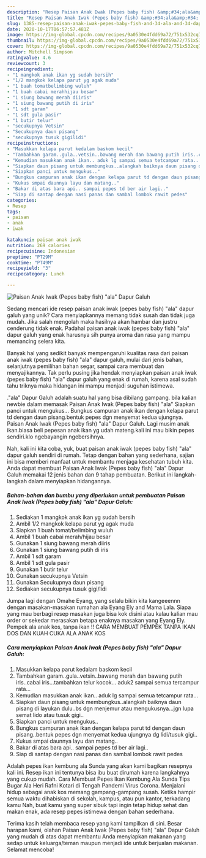 ```yaml
---
description: "Resep Paisan Anak Iwak (Pepes baby fish) &amp;#34;ala&amp;#34; Dapur Galuh Anti Gagal"
title: "Resep Paisan Anak Iwak (Pepes baby fish) &amp;#34;ala&amp;#34; Dapur Galuh Anti Gagal"
slug: 1385-resep-paisan-anak-iwak-pepes-baby-fish-and-34-ala-and-34-dapur-galuh-anti-gagal
date: 2020-10-17T06:57:57.481Z
image: https://img-global.cpcdn.com/recipes/9a0530e4fdd69a72/751x532cq70/paisan-anak-iwak-pepes-baby-fish-ala-dapur-galuh-foto-resep-utama.jpg
thumbnail: https://img-global.cpcdn.com/recipes/9a0530e4fdd69a72/751x532cq70/paisan-anak-iwak-pepes-baby-fish-ala-dapur-galuh-foto-resep-utama.jpg
cover: https://img-global.cpcdn.com/recipes/9a0530e4fdd69a72/751x532cq70/paisan-anak-iwak-pepes-baby-fish-ala-dapur-galuh-foto-resep-utama.jpg
author: Mitchell Simpson
ratingvalue: 4.6
reviewcount: 3
recipeingredient:
- "1 mangkok anak ikan yg sudah bersih"
- "1/2 mangkok kelapa parut yg agak muda"
- "1 buah tomatbelimbing wuluh"
- "1 buah cabai merahhijau besar"
- "1 siung bawang merah diiris"
- "1 siung bawang putih di iris"
- "1 sdt garam"
- "1 sdt gula pasir"
- "1 butir telur"
- "secukupnya Vetsin"
- "Secukupnya daun pisang"
- "secukupnya tusuk gigilidi"
recipeinstructions:
- "Masukkan kelapa parut kedalam baskom kecil"
- "Tambahkan garam..gula..vetsin..bawang merah dan bawang putih iris..cabai iris...tambahkan telur kocok... aduk2 sampai semua tercampur rata..."
- "Kemudian masukkan anak ikan.. aduk lg sampai semua tetcampur rata..."
- "Siapkan daun pisang untuk membungkus..alangkah baiknya daun pisang di layukan dulu..bs dgn menjemur atau mengukusnya...jgn lupa semat lido atau tusuk gigi.."
- "Siapkan panci untuk mengukus.."
- "Bungkus campuran anak ikan dengan kelapa parut td dengan daun pisang..bentuk pepes dgn menyemat kedua ujungnya dg lidi/tusuk gigi.."
- "Kukus smpai daunnya layu dan matang.."
- "Bakar di atas bara api.. sampai pepes td ber air lagi.."
- "Siap di santap dengan nasi panas dan sambal lombok rawit pedes"
categories:
- Resep
tags:
- paisan
- anak
- iwak

katakunci: paisan anak iwak 
nutrition: 269 calories
recipecuisine: Indonesian
preptime: "PT29M"
cooktime: "PT49M"
recipeyield: "3"
recipecategory: Lunch

---
```



![Paisan Anak Iwak (Pepes baby fish) &#34;ala&#34; Dapur Galuh](https://img-global.cpcdn.com/recipes/9a0530e4fdd69a72/751x532cq70/paisan-anak-iwak-pepes-baby-fish-ala-dapur-galuh-foto-resep-utama.jpg)

Sedang mencari ide resep paisan anak iwak (pepes baby fish) &#34;ala&#34; dapur galuh yang unik? Cara menyiapkannya memang tidak susah dan tidak juga mudah. Jika salah mengolah maka hasilnya akan hambar dan justru cenderung tidak enak. Padahal paisan anak iwak (pepes baby fish) &#34;ala&#34; dapur galuh yang enak harusnya sih punya aroma dan rasa yang mampu memancing selera kita.

Banyak hal yang sedikit banyak mempengaruhi kualitas rasa dari paisan anak iwak (pepes baby fish) &#34;ala&#34; dapur galuh, mulai dari jenis bahan, selanjutnya pemilihan bahan segar, sampai cara membuat dan menyajikannya. Tak perlu pusing jika hendak menyiapkan paisan anak iwak (pepes baby fish) &#34;ala&#34; dapur galuh yang enak di rumah, karena asal sudah tahu triknya maka hidangan ini mampu menjadi suguhan istimewa.

.&#34;ala&#34; Dapur Galuh adalah suatu hal yang bisa dibilang gampang. bila kalian newbie dalam memasak Paisan Anak Iwak (Pepes baby fish) &#34;ala&#34; Siapkan panci untuk mengukus… Bungkus campuran anak ikan dengan kelapa parut td dengan daun pisang.bentuk pepes dgn menyemat kedua ujungnya. Paisan Anak Iwak (Pepes baby fish) &#34;ala&#34; Dapur Galuh. Lagi musim anak ikan.biasa beli pepesan anak ikan yg udah mateng.kali ini mau bikin pepes sendiri.klo ngebayangin ngebersihnya.


Nah, kali ini kita coba, yuk, buat paisan anak iwak (pepes baby fish) &#34;ala&#34; dapur galuh sendiri di rumah. Tetap dengan bahan yang sederhana, sajian ini bisa memberi manfaat untuk membantu menjaga kesehatan tubuh kita. Anda dapat membuat Paisan Anak Iwak (Pepes baby fish) &#34;ala&#34; Dapur Galuh memakai 12 jenis bahan dan 9 tahap pembuatan. Berikut ini langkah-langkah dalam menyiapkan hidangannya.

<!--inarticleads1-->

##### Bahan-bahan dan bumbu yang diperlukan untuk pembuatan Paisan Anak Iwak (Pepes baby fish) &#34;ala&#34; Dapur Galuh:

1. Sediakan 1 mangkok anak ikan yg sudah bersih
1. Ambil 1/2 mangkok kelapa parut yg agak muda
1. Siapkan 1 buah tomat/belimbing wuluh
1. Ambil 1 buah cabai merah/hijau besar
1. Gunakan 1 siung bawang merah diiris
1. Gunakan 1 siung bawang putih di iris
1. Ambil 1 sdt garam
1. Ambil 1 sdt gula pasir
1. Gunakan 1 butir telur
1. Gunakan secukupnya Vetsin
1. Gunakan Secukupnya daun pisang
1. Sediakan secukupnya tusuk gigi/lidi


Jumpa lagi dengan Omahe Eyang, yang selalu bikin kita kangeeennn dengan masakan-masakan rumahan ala Eyang Ely and Mama Lala. Siapa yang mau berbagi resep masakan juga bisa kok disini atau kalau kalian mau order or sekedar merasakan betapa enaknya masakan yang Eyang Ely. Pempek ala anak kos, tanpa ikan !! CARA MEMBUAT PEMPEK TANPA IKAN DOS DAN KUAH CUKA ALA ANAK KOS 

<!--inarticleads2-->

##### Cara menyiapkan Paisan Anak Iwak (Pepes baby fish) &#34;ala&#34; Dapur Galuh:

1. Masukkan kelapa parut kedalam baskom kecil
1. Tambahkan garam..gula..vetsin..bawang merah dan bawang putih iris..cabai iris...tambahkan telur kocok... aduk2 sampai semua tercampur rata...
1. Kemudian masukkan anak ikan.. aduk lg sampai semua tetcampur rata...
1. Siapkan daun pisang untuk membungkus..alangkah baiknya daun pisang di layukan dulu..bs dgn menjemur atau mengukusnya...jgn lupa semat lido atau tusuk gigi..
1. Siapkan panci untuk mengukus..
1. Bungkus campuran anak ikan dengan kelapa parut td dengan daun pisang..bentuk pepes dgn menyemat kedua ujungnya dg lidi/tusuk gigi..
1. Kukus smpai daunnya layu dan matang..
1. Bakar di atas bara api.. sampai pepes td ber air lagi..
1. Siap di santap dengan nasi panas dan sambal lombok rawit pedes


Adalah pepes ikan kembung ala Sunda yang akan kami bagikan resepnya kali ini. Resep ikan ini tentunya bisa ibu buat dirumah karena langkahnya yang cukup mudah. Cara Membuat Pepes Ikan Kembung Ala Sunda Tips Bugar Ala Heri Rafni Kotari di Tengah Pandemi Virus Corona. Menjalani hidup sebagai anak kos memang gampang-gampang susah. Ketika hampir semua waktu dihabiskan di sekolah, kampus, atau pun kantor, terkadang kamu Nah, buat kamu yang super sibuk tapi ingin tetap hidup sehat dan makan enak, ada resep pepes istimewa dengan bahan sederhana. 

Terima kasih telah membaca resep yang kami tampilkan di sini. Besar harapan kami, olahan Paisan Anak Iwak (Pepes baby fish) &#34;ala&#34; Dapur Galuh yang mudah di atas dapat membantu Anda menyiapkan makanan yang sedap untuk keluarga/teman maupun menjadi ide untuk berjualan makanan. Selamat mencoba!
